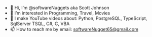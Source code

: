 - 👋 Hi, I’m @softwareNuggets aka Scott Johnson
- 👀 I’m interested in Programming, Travel, Movies
- 🌱 I make YouTube videos about: Python, PostgreSQL, TypeScript, SqlServer TSQL, C#, C, VBA
- 📫 How to reach me by email: softwareNugget65@gmail.com

<!---
Hey Team,

Welcome to my channel.  

I've been a software developer since 1990, and have written thousands of applications, scripts, 
nuggets, routines, etc.

This channel is dedicated to writing software nuggets (small pieces of code, functions, 
methods, routines, and even full apps) to transfer those skills to you.

My programming philosophy is to keep it simple, and always be learning.  I hope we share the love for coding and you'll use my channel to assist your advancement.  

Check out my videos, and if you like them enough please subscribe, and of course, share with your friends.

Okay team, enjoy my channel.
--->
